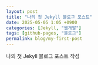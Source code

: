 ```yaml
---
layout: post
title: "나의 첫 Jekyll 블로그 포스트"
date: 2025-05-05 1:05 +0900
categories: [Jekyll, "웹개발"]
tags: [github-pages, "블로그"]
permalink: blog/my‐first‐post
---
```


나의 첫 Jekyll 블로그 포스트 작성
